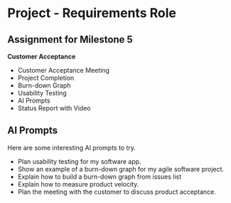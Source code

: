 # Project - Requirements Role

## Assignment for Milestone 5

**Customer Acceptance** 

* Customer Acceptance Meeting
* Project Completion
* Burn-down Graph
* Usability Testing
* AI Prompts
* Status Report with Video


## AI Prompts

Here are some interesting AI prompts to try.

* Plan usability testing for my software app.
* Show an example of a burn-down graph for my agile software project.
* Explain how to build a burn-down graph from issues list
* Explain how to measure product velocity.
* Plan the meeting with the customer to discuss product acceptance.
